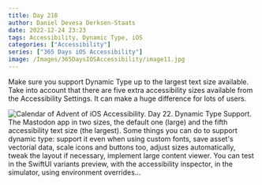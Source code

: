 ```yaml
---
title: Day 218
author: Daniel Devesa Derksen-Staats
date: 2022-12-24 23:23
tags: Accessibility, Dynamic Type, iOS
categories: ["Accessibility"]
series: ["365 Days iOS Accessibility"]
image: /Images/365DaysIOSAccessibility/image11.jpg
---
```


Make sure you support Dynamic Type up to the largest text size available. Take into account that there are five extra accessibility sizes available from the Accessibility Settings. It can make a huge difference for lots of users.

![Calendar of Advent of iOS Accessibility. Day 22. Dynamic Type Support. The Mastodon app in two sizes, the default one (large) and the fifth accessibility text size (the largest). Some things you can do to support dynamic type: support it even when using custom fonts, save asset's vectorial data, scale icons and buttons too, adjust sizes automatically, tweak the layout if necessary, implement large content viewer. You can test in the SwiftUI variants preview, with the accessibility inspector, in the simulator, using environment overrides...](/Images/365DaysIOSAccessibility/image11.jpg)

